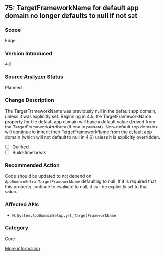 ## 75: TargetFrameworkName for default app domain no longer defaults to null if not set

### Scope
Edge

### Version Introduced
4.6

### Source Analyzer Status
Planned

### Change Description
The TargetFrameworkName was previously null in the default app domain, unless it was explicitly set. Beginning in 4.6, the TargetFrameworkName property for the default app domain will have a default value derived from the TargetFrameworkAttribute (if one is present). Non-default app domains will continue to inherit their TargetFrameworkName from the default app domain (which will not default to null in 4.6) unless it is explicitly overridden.

- [ ] Quirked
- [ ] Build-time break

### Recommended Action
Code should be updated to not depend on `AppDomainSetup.TargetFrameworkName` defaulting to null. If it is required that this property continue to evaluate to null, it can be explicitly set to that value.

### Affected APIs
* `M:System.AppDomainSetup.get_TargetFrameworkName`

### Category
Core

[More information](https://msdn.microsoft.com/en-us/library/dn833125(v=vs.110).aspx#Core)
